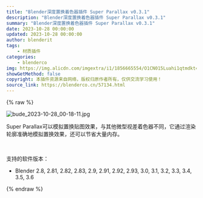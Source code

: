 ```yaml
---
title: "Blender深度置换着色器插件 Super Parallax v0.3.1"
description: "Blender深度置换着色器插件 Super Parallax v0.3.1"
summary: "Blender深度置换着色器插件 Super Parallax v0.3.1"
date: 2023-10-28 00:00:00
updated: 2023-10-28 00:00:00
author: blenderit
tags: 
    - 材质插件
categories:
    - blenderco
img: https://img.alicdn.com/imgextra/i1/1856665554/O1CN015Luahi1qtmdkt4ZOo_!!1856665554.jpg
showGetMethod: false
copyright: 本插件资源来自网络，版权归原作者所有，仅供交流学习使用！
source_link: https://blenderco.cn/57134.html
---
```


{% raw %}
<p><img class="aligncenter" src="https://img.alicdn.com/imgextra/i1/1856665554/O1CN015Luahi1qtmdkt4ZOo_!!1856665554.jpg" alt="bude_2023-10-28_00-18-11.jpg"></p><p>Super Parallax可以模拟置换贴图效果，与其他微型视差着色器不同，它通过渲染轮廓准确地模拟置换效果，还可以节省大量内存。</p><p> </p><p>支持的软件版本：</p><ul>
<li>Blender 2.8, 2.81, 2.82, 2.83, 2.9, 2.91, 2.92, 2.93, 3.0, 3.1, 3.2, 3.3, 3.4, 3.5, 3.6</li>
</ul>
<div style="display: none">blenderco</div>
{% endraw %}